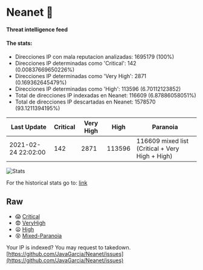 # Neanet :hocho:
#### Threat intelligence feed
#### The stats:

- Direcciones IP con mala reputacion analizadas: 1695179 (100%)
- Direcciones IP determinadas como 'Critical':  142 (0.00837669650226%)
- Direcciones IP determinadas como 'Very High':  2871 (0.169362645479%)
- Direcciones IP determinadas como 'High':  113596 (6.70112123852)
- Total de direcciones IP indexadas en Neanet:  116609 (6.87886058051%)
- Total de direcciones IP descartadas en Neanet:  1578570 (93.1211394195%)

| Last Update | Critical | Very High | High | Paranoia |
| --- | --- | --- | --- | --- |
| 2021-02-24 22:02:00 | 142 | 2871 | 113596 | 116609 mixed list (Critical + Very High + High)|

![Stats](https://docs.google.com/spreadsheets/d/e/2PACX-1vSnaNMIXVabIpDJjufMlzH7poXnshF3mgd8Is1g9ytUEzVsP5my4Trn8f-xkoLLQ38xpL3HtmUexLo6/pubchart?oid=501124687&format=image)

For the historical stats go to: [link](/stats.csv)
## Raw
- :scream: [Critical](https://raw.githubusercontent.com/JavaGarcia/Neanet/master/blacklists/neanet_critical.txt)
- :fearful: [VeryHigh](https://raw.githubusercontent.com/JavaGarcia/Neanet/master/blacklists/neanet_veryHigh.txtt)
- :frowning: [High](https://raw.githubusercontent.com/JavaGarcia/Neanet/master/blacklists/neanet_high.txt)
- :dizzy_face: [Mixed-Paranoia](https://raw.githubusercontent.com/JavaGarcia/Neanet/master/blacklists/neanet_all.txt)


Your IP is indexed? You may request to takedown. [https://github.com/JavaGarcia/Neanet/issues](https://github.com/JavaGarcia/Neanet/issues)






















































































































































































































































































































































































































































































































































































































































































































































































































































































































































































































































































































































































































































































































































































































































































































































































































































































































































































































































































































































































































































































































































































































































































































































































































































































































































































































































































































































































































































































































































































































































































































































































































































































































































































































































































































































































































































































































































































































































































































































































































































































































































































































































































































































































































































































































































































































